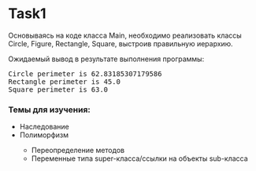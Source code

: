 # Task1

Основываясь на коде класса Main, необходимо реализовать классы Circle, Figure, Rectangle, Square, выстроив правильную иерархию.

Ожидаемый вывод в результате выполнения программы:<br>
<pre>Circle perimeter is 62.83185307179586
Rectangle perimeter is 45.0
Square perimeter is 63.0</pre>

<h3>Темы для изучения:</h3>
<ul>
<li>Наследование</li><li>Полиморфизм</li><ul><li>Переопределение методов</li><li>Переменные типа super-класса/ссылки на объекты sub-класса </li></ul>
</ul>
